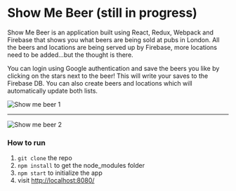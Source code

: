 Show Me Beer (still in progress)
=====================

Show Me Beer is an application built using React, Redux, Webpack and Firebase that shows you what beers are being sold at pubs in London. All the beers and locations are being served up by Firebase, more locations need to be added...but the thought is there.

You can login using Google authentication and save the beers you like by clicking on the stars next to the beer! This will write your saves to the Firebase DB. You can also create beers and locations which will automatically update both lists.

![Show me beer 1](https://firebasestorage.googleapis.com/v0/b/show-me-beer.appspot.com/o/images%2Fshow-me-beer-1.jpg?alt=media&token=1e415ea7-a466-4d19-ae43-b19b219cdfd6)



---



![Show me beer 2](https://firebasestorage.googleapis.com/v0/b/show-me-beer.appspot.com/o/images%2Fshow-me-beer-2.jpg?alt=media&token=2c77974b-f343-4600-af9a-a776c4432fc3)

### How to run

1. `git clone` the repo
2. `npm install` to get the node_modules folder
3. `npm start` to initialize the app
4. visit [http://localhost:8080/](http://localhost:8080/)
